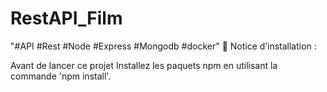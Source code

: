 ﻿# RestAPI_Film
 
 "#API #Rest #Node #Express #Mongodb #docker"
  Notice d’installation :

Avant de lancer ce projet
Installez les paquets npm en utilisant la commande 'npm install'.
